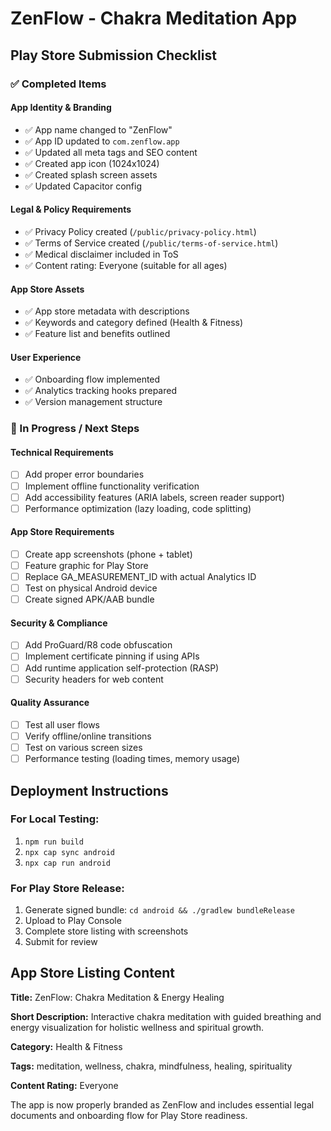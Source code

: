 # ZenFlow - Chakra Meditation App

## Play Store Submission Checklist

### ✅ Completed Items

#### App Identity & Branding
- ✅ App name changed to "ZenFlow"
- ✅ App ID updated to `com.zenflow.app`
- ✅ Updated all meta tags and SEO content
- ✅ Created app icon (1024x1024)
- ✅ Created splash screen assets
- ✅ Updated Capacitor config

#### Legal & Policy Requirements
- ✅ Privacy Policy created (`/public/privacy-policy.html`)
- ✅ Terms of Service created (`/public/terms-of-service.html`)
- ✅ Medical disclaimer included in ToS
- ✅ Content rating: Everyone (suitable for all ages)

#### App Store Assets
- ✅ App store metadata with descriptions
- ✅ Keywords and category defined (Health & Fitness)
- ✅ Feature list and benefits outlined

#### User Experience
- ✅ Onboarding flow implemented
- ✅ Analytics tracking hooks prepared
- ✅ Version management structure

### 🔄 In Progress / Next Steps

#### Technical Requirements
- [ ] Add proper error boundaries
- [ ] Implement offline functionality verification
- [ ] Add accessibility features (ARIA labels, screen reader support)
- [ ] Performance optimization (lazy loading, code splitting)

#### App Store Requirements
- [ ] Create app screenshots (phone + tablet)
- [ ] Feature graphic for Play Store
- [ ] Replace GA_MEASUREMENT_ID with actual Analytics ID
- [ ] Test on physical Android device
- [ ] Create signed APK/AAB bundle

#### Security & Compliance
- [ ] Add ProGuard/R8 code obfuscation
- [ ] Implement certificate pinning if using APIs
- [ ] Add runtime application self-protection (RASP)
- [ ] Security headers for web content

#### Quality Assurance
- [ ] Test all user flows
- [ ] Verify offline/online transitions
- [ ] Test on various screen sizes
- [ ] Performance testing (loading times, memory usage)

## Deployment Instructions

### For Local Testing:
1. `npm run build`
2. `npx cap sync android`
3. `npx cap run android`

### For Play Store Release:
1. Generate signed bundle: `cd android && ./gradlew bundleRelease`
2. Upload to Play Console
3. Complete store listing with screenshots
4. Submit for review

## App Store Listing Content

**Title:** ZenFlow: Chakra Meditation & Energy Healing

**Short Description:** Interactive chakra meditation with guided breathing and energy visualization for holistic wellness and spiritual growth.

**Category:** Health & Fitness

**Tags:** meditation, wellness, chakra, mindfulness, healing, spirituality

**Content Rating:** Everyone

The app is now properly branded as ZenFlow and includes essential legal documents and onboarding flow for Play Store readiness.
